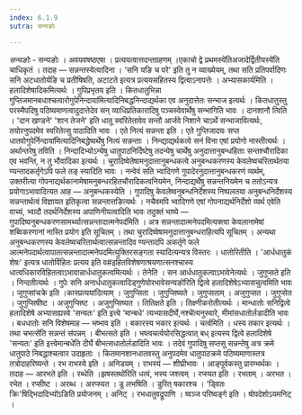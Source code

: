 ```yaml
---
index: 6.1.9
sutra: सन्यङोः

---
```

_सन्यङोः_ - सन्यङोः । अवयवषष्ठएषा । प्रत्ययत्वात्तदन्तग्रहणम् ।एकाचो द्वे प्रथमस्ये॑तिअजादेर्द्वितीयस्ये॑ति चाधिकृतं । तदाह — सन्नन्तस्येत्यादिना । 'सनि यङि च परे' इति तु न व्याख्येयम्, तथा सति प्रतिपर्वादिणः सनि अटधातोर्यङि च प्रतीषिषति, अटाटते इत्यत्र प्रत्ययसहितस्य द्वित्वाऽनापत्तेः । अभ्यासकार्यमिति । हलादिशेषादिकमित्यर्थः । गुपिप्रभृतय इति । कितधातुभिन्ना गुप्तिजमानबधाश्चत्वारोगुपेनिन्दाया॑मित्यादिनिबद्धनिन्दाद्यर्थका एव अनुदात्तेतः सन्भाज इत्यर्थः । कितधातुस्तु परस्मैपदिषु पठिष्यमाणत्वादुदात्तेदेव सन् व्याधिप्रतिकारादिषु पञ्चस्वेवार्थेषु सन्भागिति भावः । दानशानौ त्विति । 'दान खण्डने' 'शान तेजने' इति धातू स्वरितेतावेव सन्तौ आर्जवे निशाने चाऽर्थे सन्भाजावित्यर्थः, तयोरनुपदमेव स्वरितेत्सु पाठादिति भावः । एते नित्यं सन्नन्ता इति । एते गुप्तिजादयः सप्त धातवोगुपेर्निन्दाया॑मित्यादिनिबद्धेष्वर्थेषु नित्यं सन्नन्ताः । निन्द्याद्यर्थकत्वे सनं विना एषां प्रयोगो नास्तीत्यर्थः । अर्थान्तरेषु तविति । निन्दादिभ्योऽन्येषु धातुपाठनिर्दिष्टेषु तदन्येषु चार्थेषु अनुदात्तानुबन्धहिताः सन्तश्चौरादिका एव भवन्ति, न तु भौवादिका इत्यर्थः । चुरादिष्वेतेषामनुदात्तानुबन्धकत्वे अनुबन्धकरणस्य केवलेष्वचरितार्थतया ण्यन्तादकर्तृगेऽपि फले तङ् स्यादिति भावः । नन्वेवं सति भ्वादिगणे गुपादेरनुदात्तानुबन्धकरणं व्यर्थम्, उक्तरीत्या गोपनाद्यर्थकानामेषामनुबन्धरहितचौरादिकत्वनियमेन, निन्दाद्यर्थेषु सन्नन्तनियमेन च ततोऽन्यत्र प्रयोगाऽभावादित्यत आह — अनुबन्धकस्येति । गुपादिषु केवलेष्वनुबन्धनिर्देशस्य निष्पलतया अनुबन्धनिर्देशस्य सन्नन्तार्थत्वं विज्ञायत इतिकृत्वा सन्नन्तात्तङित्यर्थः । नचैवमपि भ्वादिगणे एषां गोपनाद्यर्थनिर्देशो व्यर्थ एवेति वाच्यं, भ्वादौ तदर्थनिर्देशस्य अपाणिनीयत्वादिति भावः तदुक्तं भाष्ये — गुपादिष्वनुबन्धकरणसामर्थ्यात्सन्नन्तादात्मनेपद॑मिति । अत्र सन्नन्तादात्मनेपदमित्यक्त्वा केवलानामेषां शब्विकरणानां नास्ति प्रयोग इति सूचितम् । तथा चुरादिष्वेषामनुदात्तानुबन्धराहित्यपि सूचितम् । अन्यथा अनुबन्धकरणस्य केवलेष्वचरितार्थत्वात्सन्नन्तादिव ण्यन्तादपि अकर्तृगे फले आत्मनेपदार्थत्वापातत्सन्नन्तादात्मनेपदमित्युक्तिरसङ्गता स्यादित्यन्यत्र विस्तरः । धातोरितीति । 'आर्धधातुकं शेषः' इत्यत्र धातोर्विहितः प्रत्यय इति व#इहितविशेषणाश्रयणात्सनश्चास्य धात्वधिकारविहितत्वाऽभावान्नार्धधातुकत्वमित्यर्थः । तेनेति । सन आर्धधातुकत्वाऽभावेनेत्यर्थः । जुगुप्सते इति । निन्दतीत्यर्थः । गुपेः सनि अनार्धधातुकत्वादिड्गुणेयोरभावेसन्यङो॑रिति द्वित्वे हलादिशेषेऽभ्यासचुत्वमिति भावः । जुगुप्सांचक्रे इति ।कास्प्रत्यया॑दित्याम् । जुगुप्सिता । जुगुप्सिष्यते । जुगुप्सताम् । अजुगुप्सत । जुगुप्सेत । जुगुप्सिषीष्ट । अजुगुप्सिष्ट । अजुगुप्सिष्यत । तितिक्षते इति । तिक्ष्णीकरोतीत्यर्थः । मान्धातोः सनिद्वित्वे हलादिशेषे अभ्यासह्यस्वे 'सन्यतः' इति इत्त्वे 'मान्बधे' त्यभ्यासदीर्घे,नश्चे॑त्यनुस्वारे, मीमांसधातोर्लडादीति भावः । बधधातोः सनि विशेषमाह —  भष्भाव इति । बकारस्य भकार इत्यर्थः । चर्त्वमिति । धस्य तकार इत्यर्थः । तथा चभत्से॑ति सन्नन्तं संपन्नम् । बीभत्सते इति । भष्त्वचर्त्वयोरसिद्धत्वात् बध् इत्यस्य द्वित्वे हलादिशेषे 'सन्यतः' इति इत्त्वेमान्बधे॑ति दीर्घे बीभत्सधातोर्लडादिति भावः । तदेवं गुपादिषु सप्तसु सन्नन्तेषु अत्र क्रमे धातुपाठे निबद्धाश्चत्वार उदाहृताः । कितमानशानधातवस्तु अनुपदमेव धातुपाठक्रमे पठिष्यमाणास्तत्र तत्रोदाहरिष्यन्ते । रभ राभस्ये इति । अनिडयम् । राभस्यं — शीघ्रीभावः । आङ्पूर्वकस्तु प्रारम्भर्थकः । तदाह — आरभते इति । रब्धेति ।झषस्तथो॑रिति धत्वं, भस्य जश्त्वम् । रप्स्यत इति । रभताम् । अरभत । रभेत । रप्सीष्ट । अरब्ध । अरप्स्यत । डु लभषिति । डुरित् षकारश्च । 'ड्वितः क्रिः'षिद्भिदादिभ्यो॑ऽङिति प्रयोजनम् । अनिट् । रभधातुवद्रूपाणि । ष्वञ्ज परिष्वङ्गे इति । षोपदेशोऽयमनिट् । 